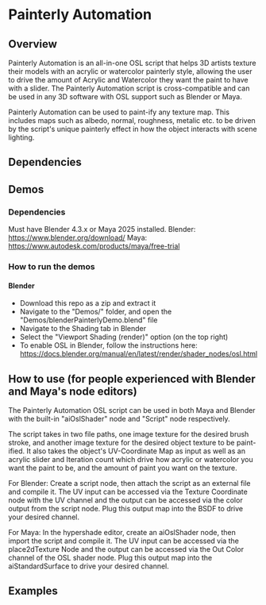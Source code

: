 # Painterly Automation

## Overview
Painterly Automation is an all-in-one OSL script that helps 3D artists texture their models with an acrylic or watercolor painterly style, allowing the user to drive the amount of Acrylic and Watercolor they want the paint to have with a slider. The Painterly Automation script is cross-compatible and can be used in any 3D software with OSL support such as Blender or Maya.

Painterly Automation can be used to paint-ify any texture map. This includes maps such as albedo, normal, roughness, metalic etc. to be driven by the script's unique painterly effect in how the object interacts with scene lighting.

## Dependencies

## Demos
### Dependencies
Must have Blender 4.3.x or Maya 2025 installed.
Blender: https://www.blender.org/download/
Maya: https://www.autodesk.com/products/maya/free-trial

### How to run the demos
#### Blender
- Download this repo as a zip and extract it
- Navigate to the "Demos/" folder, and open the "Demos/blenderPainterlyDemo.blend" file
- Navigate to the Shading tab in Blender
- Select the "Viewport Shading (render)" option (on the top right)
- To enable OSL in Blender, follow the instructions here: https://docs.blender.org/manual/en/latest/render/shader_nodes/osl.html

## How to use (for people experienced with Blender and Maya's node editors)
The Painterly Automation OSL script can be used in both Maya and Blender with the built-in "aiOslShader" node and "Script" node respectively. 

The script takes in two file paths, one image texture for the desired brush stroke, and another image texture for the desired object texture to be paint-ified. It also takes the object's UV-Coordinate Map as input as well as an acrylic slider and Iteration count which drive how acrylic or watercolor you want the paint to be, and the amount of paint you want on the texture.

For Blender: Create a script node, then attach the script as an external file and compile it. The UV input can be accessed via the Texture Coordinate node with the UV channel and the output can be accessed via the color output from the script node. Plug this output map into the BSDF to drive your desired channel.

For Maya: In the hypershade editor, create an aiOslShader node, then import the script and compile it. The UV input can be accessed via the place2dTexture Node and the output can be accessed via the Out Color channel of the OSL shader node. Plug this output map into the aiStandardSurface to drive your desired channel.

## Examples
